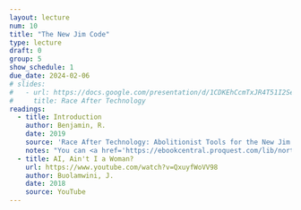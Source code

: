 ```yaml
---
layout: lecture
num: 10
title: "The New Jim Code"
type: lecture
draft: 0
group: 5
show_schedule: 1
due_date: 2024-02-06
# slides:
#   - url: https://docs.google.com/presentation/d/1CDKEhCcmTxJR4T51I2SerH68zrMS79LKKkEX9h6Ie9E/edit?usp=sharing
#     title: Race After Technology
readings:
  - title: Introduction
    author: Benjamin, R.
    date: 2019
    source: 'Race After Technology: Abolitionist Tools for the New Jim Code'
    notes: "You can <a href='https://ebookcentral.proquest.com/lib/northwestern/detail.action?docID=5820427#''>download a PDF version</a> or <a href='https://ebookcentral.proquest.com/lib/northwestern/reader.action?docID=5820427&ppg=9'>read it online</a>."
  - title: AI, Ain't I a Woman?
    url: https://www.youtube.com/watch?v=QxuyfWoVV98
    author: Buolamwini, J.
    date: 2018
    source: YouTube
---
```


